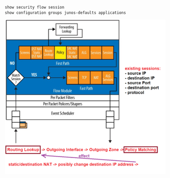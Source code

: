# 
```html
show security flow session
show configuration groups junos-defaults applications
```
![Traffic Flow SRX](pictures/traffic_flow.png)